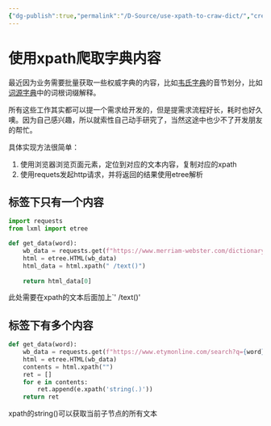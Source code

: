 ```yaml
---
{"dg-publish":true,"permalink":"/D-Source/use-xpath-to-craw-dict/","created":"2022-06-15T09:59:46.000+08:00","updated":"2022-06-15T09:59:46.000+08:00"}
---
```


# 使用xpath爬取字典内容
最近因为业务需要批量获取一些权威字典的内容，比如[韦氏字典](https://www.merriam-webster.com/)的音节划分，比如[词源字典](https://www.etymonline.com)中的词根词缀解释。

所有这些工作其实都可以提一个需求给开发的，但是提需求流程好长，耗时也好久噢。因为自己感兴趣，所以就索性自己动手研究了，当然这途中也少不了开发朋友的帮忙。

具体实现方法很简单：
1. 使用浏览器浏览页面元素，定位到对应的文本内容，复制对应的xpath
2. 使用requets发起http请求，并将返回的结果使用etree解析

## 标签下只有一个内容
```Python
import requests
from lxml import etree

def get_data(word):  
    wb_data = requests.get(f"https://www.merriam-webster.com/dictionary/{word}").text  
    html = etree.HTML(wb_data)  
    html_data = html.xpath(" /text()")  
	
	return html_data[0]  
```
此处需要在xpath的文本后面加上`' /text()'


## 标签下有多个内容
```Python
def get_data(word):  
    wb_data = requests.get(f"https://www.etymonline.com/search?q={word}").text  
    html = etree.HTML(wb_data)   
    contents = html.xpath("")  
    ret = []  
    for e in contents:  
        ret.append(e.xpath('string(.)'))
	return ret
```
xpath的string()可以获取当前子节点的所有文本